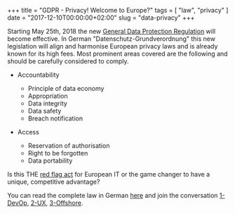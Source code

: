 +++
title = "GDPR - Privacy! Welcome to Europe?"
tags = [ "law", "privacy" ]
date = "2017-12-10T00:00:00+02:00"
slug = "data-privacy"
+++

Starting May 25th, 2018 the new [General Data Protection Regulation](https://en.wikipedia.org/wiki/General_Data_Protection_Regulation) will become effective. In German "Datenschutz-Grundverordnung" this new legislation will align and harmonise European privacy laws and is already known for its high fees. Most prominent areas covered are the following and should be carefully considered to comply. 

* Accountability

    * Principle of data economy
    * Appropriation
    * Data integrity
    * Data safety
    * Breach notification

* Access

    * Reservation of authorisation
    * Right to be forgotten
    * Data portability

Is this THE [red flag act](https://en.wikipedia.org/wiki/Locomotive_Acts) for European IT or the game changer to have a unique, competitive advantage?

You can read the complete law in German [here](https://dejure.org/gesetze/DSGVO) and join the conversation [1-DevOp](https://devops.stackexchange.com/questions/2259/whats-the-impact-of-the-general-data-protection-regulation-gdpr-on-devops), [2-UX](https://ux.stackexchange.com/questions/109194/ux-implications-eu-general-data-protection-regulation/109206), [3-Offshore](https://law.stackexchange.com/questions/19965/gdpr-offshoring).